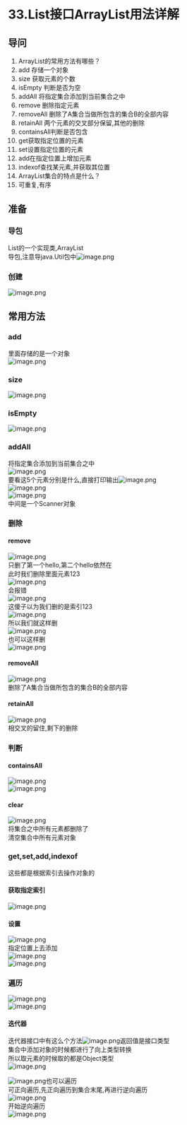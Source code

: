 # 33.List接口ArrayList用法详解

<a name="bKvs1"></a>
## 导问
1. ArrayList的常用方法有哪些？
  1. add 存储一个对象
  1. size 获取元素的个数
  1. isEmpty 判断是否为空
  1. addAll 将指定集合添加到当前集合之中
  1. remove 删除指定元素
  1. removeAll 删除了A集合当做所包含的集合B的全部内容
  1. retainAll 两个元素的交叉部分保留,其他的删除
  1. containsAll判断是否包含
  1. get获取指定位置的元素
  1. set设置指定位置的元素
  1. add在指定位置上增加元素
  1. indexof查找某元素,并获取其位置
2. ArrayList集合的特点是什么？
  1. 可重复,有序

<a name="SVN3b"></a>
## 准备
<a name="At6MW"></a>
### 导包
List的一个实现类,ArrayList<br />导包,注意导java.Util包中![image.png](https://cdn.nlark.com/yuque/0/2019/png/349894/1559899685422-77b1c3a9-c4f7-4527-b8e1-66a17920f77d.png#align=left&display=inline&height=31&name=image.png&originHeight=31&originWidth=232&size=13314&status=done&width=232)

<a name="C0rZX"></a>
### 创建
![image.png](https://cdn.nlark.com/yuque/0/2019/png/349894/1559899763982-397a8931-6ffb-4072-914c-d551552a8641.png#align=left&display=inline&height=65&name=image.png&originHeight=65&originWidth=360&size=31908&status=done&width=360)


<a name="wBfKC"></a>
## 常用方法
<a name="wIdEN"></a>
### add
里面存储的是一个对象<br />![image.png](https://cdn.nlark.com/yuque/0/2019/png/349894/1559899860268-7f2dc0df-96b0-4adf-a93e-fba4cd541b2f.png#align=left&display=inline&height=77&name=image.png&originHeight=77&originWidth=266&size=37739&status=done&width=266)

<a name="0S7ZI"></a>
### size
![image.png](https://cdn.nlark.com/yuque/0/2019/png/349894/1559899906448-8aca5354-2f0a-4b28-86b6-e22eb0362a3a.png#align=left&display=inline&height=119&name=image.png&originHeight=119&originWidth=282&size=55837&status=done&width=282)

<a name="K0SjR"></a>
### isEmpty
![image.png](https://cdn.nlark.com/yuque/0/2019/png/349894/1559899941602-7ff1ab78-a1d0-4dae-854b-5027976513e9.png#align=left&display=inline&height=41&name=image.png&originHeight=41&originWidth=405&size=20614&status=done&width=405)

<a name="Zg1P4"></a>
### addAll
将指定集合添加到当前集合之中<br />![image.png](https://cdn.nlark.com/yuque/0/2019/png/349894/1559900079812-e819ccc4-5d2a-4c76-ba85-5393efc8478d.png#align=left&display=inline&height=199&name=image.png&originHeight=199&originWidth=437&size=107622&status=done&width=437)<br />要看这5个元素分别是什么,直接打印输出![image.png](https://cdn.nlark.com/yuque/0/2019/png/349894/1559900133367-8c001cce-2895-44cf-933f-94f853882cb9.png#align=left&display=inline&height=25&name=image.png&originHeight=25&originWidth=193&size=9123&status=done&width=193)<br />![image.png](https://cdn.nlark.com/yuque/0/2019/png/349894/1559900152137-587e6b3c-caa7-4268-80fa-ee719a744efa.png#align=left&display=inline&height=28&name=image.png&originHeight=28&originWidth=1076&size=53037&status=done&width=1076)<br />![image.png](https://cdn.nlark.com/yuque/0/2019/png/349894/1559900188912-a626e3b5-4b8d-4ece-97ad-85971528b278.png#align=left&display=inline&height=39&name=image.png&originHeight=39&originWidth=390&size=19996&status=done&width=390)<br />中间是一个Scanner对象

<a name="Ak7vS"></a>
### 删除
<a name="SwI0b"></a>
#### remove
![image.png](https://cdn.nlark.com/yuque/0/2019/png/349894/1559900224911-2eed17ab-57ac-4827-800b-4a7c05f63083.png#align=left&display=inline&height=49&name=image.png&originHeight=49&originWidth=280&size=20454&status=done&width=280)<br />只删了第一个hello,第二个hello依然在<br />此时我们删除里面元素123<br />![image.png](https://cdn.nlark.com/yuque/0/2019/png/349894/1559900312422-c2236799-88f3-4cb6-a9aa-e307a352063b.png#align=left&display=inline&height=20&name=image.png&originHeight=20&originWidth=139&size=5504&status=done&width=139)<br />会报错<br />![image.png](https://cdn.nlark.com/yuque/0/2019/png/349894/1559900343915-37b11c8d-0ffe-4122-a9b1-76415222638b.png#align=left&display=inline&height=26&name=image.png&originHeight=26&originWidth=431&size=21967&status=done&width=431)<br />这傻子以为我们删的是索引123<br />![image.png](https://cdn.nlark.com/yuque/0/2019/png/349894/1559900388934-b9c7a93a-00e3-4999-9d13-92698d3ea672.png#align=left&display=inline&height=18&name=image.png&originHeight=18&originWidth=237&size=9272&status=done&width=237)<br />所以我们就这样删<br />![image.png](https://cdn.nlark.com/yuque/0/2019/png/349894/1559900400755-15f07a5c-9b74-4206-ad5c-47c17600ada2.png#align=left&display=inline&height=17&name=image.png&originHeight=17&originWidth=240&size=9383&status=done&width=240)<br />也可以这样删<br />![image.png](https://cdn.nlark.com/yuque/0/2019/png/349894/1559900423212-e297171a-5c6d-406d-b7fd-cd936756c3dc.png#align=left&display=inline&height=26&name=image.png&originHeight=26&originWidth=209&size=11439&status=done&width=209)

<a name="fKvJR"></a>
#### removeAll
![image.png](https://cdn.nlark.com/yuque/0/2019/png/349894/1559900476394-7889c2b3-aa03-464f-b765-87be714de937.png#align=left&display=inline&height=51&name=image.png&originHeight=51&originWidth=467&size=35280&status=done&width=467)<br />删除了A集合当做所包含的集合B的全部内容

<a name="ef5Fp"></a>
#### retainAll
![image.png](https://cdn.nlark.com/yuque/0/2019/png/349894/1559900615397-a80cc59f-5690-43bd-9095-e9ce466deaf4.png#align=left&display=inline&height=51&name=image.png&originHeight=51&originWidth=470&size=34624&status=done&width=470)<br />相交叉的留住,剩下的删除

<a name="KNw29"></a>
### 判断
<a name="3Avs0"></a>
#### containsAll
![image.png](https://cdn.nlark.com/yuque/0/2019/png/349894/1559900701851-603b555a-6e4d-499a-97f6-dd9650f6483e.png#align=left&display=inline&height=34&name=image.png&originHeight=34&originWidth=557&size=39149&status=done&width=557)<br />![image.png](https://cdn.nlark.com/yuque/0/2019/png/349894/1559900748129-90dae322-6ced-458e-a741-15903a800899.png#align=left&display=inline&height=214&name=image.png&originHeight=214&originWidth=462&size=89667&status=done&width=462)

<a name="ZGYqG"></a>
#### clear
![image.png](https://cdn.nlark.com/yuque/0/2019/png/349894/1559900805221-ca2f0e2b-2811-4760-97fc-8aa506895f7c.png#align=left&display=inline&height=153&name=image.png&originHeight=153&originWidth=351&size=55959&status=done&width=351)<br />将集合之中所有元素都删除了<br />清空集合中所有元素对象

<a name="fiKIK"></a>
### get,set,add,indexof
这些都是根据索引去操作对象的
<a name="wbVy0"></a>
#### 获取指定索引
![image.png](https://cdn.nlark.com/yuque/0/2019/png/349894/1559901467256-55e92653-2098-4273-9aef-a623842b9685.png#align=left&display=inline&height=34&name=image.png&originHeight=34&originWidth=253&size=20204&status=done&width=253)
<a name="HaevR"></a>
#### 设置
![image.png](https://cdn.nlark.com/yuque/0/2019/png/349894/1559901485558-08f84947-b518-4bfc-a39a-2972604298cb.png#align=left&display=inline&height=34&name=image.png&originHeight=34&originWidth=196&size=11462&status=done&width=196)<br />指定位置上去添加<br />![image.png](https://cdn.nlark.com/yuque/0/2019/png/349894/1559901522319-220408e5-77e6-4b7b-8daf-92d65998625e.png#align=left&display=inline&height=35&name=image.png&originHeight=35&originWidth=269&size=18246&status=done&width=269)<br />![image.png](https://cdn.nlark.com/yuque/0/2019/png/349894/1559901544203-c9ee1cf2-59db-4dd8-9448-2fca47f6a365.png#align=left&display=inline&height=42&name=image.png&originHeight=42&originWidth=320&size=20169&status=done&width=320)

<a name="QjyHH"></a>
### 遍历
![image.png](https://cdn.nlark.com/yuque/0/2019/png/349894/1559901594862-d96552c8-003b-4158-aa2f-fa08c922c18e.png#align=left&display=inline&height=103&name=image.png&originHeight=103&originWidth=399&size=48850&status=done&width=399)<br />![image.png](https://cdn.nlark.com/yuque/0/2019/png/349894/1559901624529-b3857a38-c52e-46dd-bd04-3816d283df55.png#align=left&display=inline&height=64&name=image.png&originHeight=64&originWidth=371&size=34703&status=done&width=371)
<a name="wuFHC"></a>
#### 迭代器
迭代器接口中有这么个方法![image.png](https://cdn.nlark.com/yuque/0/2019/png/349894/1559901695564-c817fb1b-0a9b-497d-9910-85a538c74b0b.png#align=left&display=inline&height=23&name=image.png&originHeight=23&originWidth=86&size=3522&status=done&width=86)返回值是接口类型<br />集合中添加对象的时候都进行了向上类型转换<br />所以取元素的时候取的都是Object类型<br />![image.png](https://cdn.nlark.com/yuque/0/2019/png/349894/1559902021424-28970089-3540-4e18-a542-9e0e5da6b022.png#align=left&display=inline&height=100&name=image.png&originHeight=100&originWidth=385&size=57005&status=done&width=385)

![image.png](https://cdn.nlark.com/yuque/0/2019/png/349894/1559901994194-91b66b9b-4f66-4ba0-b32d-33ed04e8cd85.png#align=left&display=inline&height=29&name=image.png&originHeight=29&originWidth=135&size=7266&status=done&width=135)也可以遍历<br />可正向遍历,先正向遍历到集合末尾,再进行逆向遍历<br />![image.png](https://cdn.nlark.com/yuque/0/2019/png/349894/1559902263198-da7667d1-deb4-4387-8740-4dc424be7b11.png#align=left&display=inline&height=304&name=image.png&originHeight=304&originWidth=562&size=179278&status=done&width=562)<br />开始逆向遍历<br />![image.png](https://cdn.nlark.com/yuque/0/2019/png/349894/1559902305606-bc454e72-978c-4ff7-b83e-14384fa83579.png#align=left&display=inline&height=63&name=image.png&originHeight=63&originWidth=352&size=36883&status=done&width=352)



